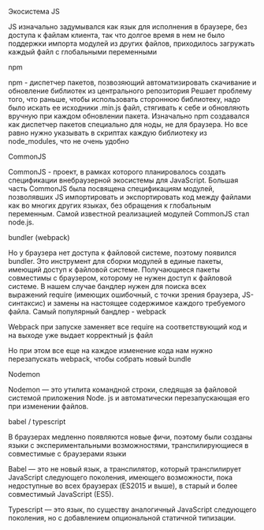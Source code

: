 Экосистема JS

JS изначально задумывался как язык для исполнения в браузере, без доступа к файлам клиента, так что долгое время в нем не было поддержки импорта модулей из других файлов, приходилось загружать каждый файл с глобальными переменными

npm

npm - диспетчер пакетов, позвозяющий автоматизировать скачивание и обновление библиотек из центрального репозитория
Решает проблему того, что раньше, чтобы использовать стороннюю библиотеку, надо было искать ее исходники .min.js файл, стягивать к себе и обновляють вручную при каждом обновлении пакета. Изначально npm создавался как диспетчер пакетов специально для ноды, не для браузера.
Но все равно нужно указывать в скриптах каждую библиотеку из node_modules, что не очень удобно

CommonJS

CommonJS - проект, в рамках которого планировалось создать спецификации внебраузерной экосистемы для JavaScript. Большая часть CommonJS была посвящена спецификациям модулей, позволявших JS импортировать и экспортировать код между файлами как во многих других языках, без обращения к глобальным переменным. Самой известной реализацией модулей CommonJS стал node.js.

bundler (webpack)

Но у браузера нет доступа к файловой системе, поэтому появился bundler. Это инструмент для сборки модулей в единые пакеты, имеющий доступ к файловой системе. Получающиеся пакеты совместимы с браузером, которому не нужен доступ к файловой системе. В нашем случае бандлер нужен для поиска всех выражений require (имеющих ошибочный, с точки зрения браузера, JS-синтаксис) и замены на настоящее содержимое каждого требуемого файла. Самый популярный бандлер - webpack

Webpack при запуске заменяет все require на соответствующий код и на выходе уже выдает корректный js файл

Но при этом все еще на каждое изменение кода нам нужно перезапускать webpack, чтобы собрать новый bundle

Nodemon

Nodemon — это утилита командной строки, следящая за файловой системой приложения Node. js и автоматически перезапускающая его при изменении файлов.

babel / typescript

В браузерах медленно появляются новые фичи, поэтому были созданы языки с экспериментальными возможностями, транспилирующиеся в совместимые с браузерами языки

Babel — это не новый язык, а транспилятор, который транспилирует JavaScript следующего поколения, имеющего возможности, пока недоступные во всех браузерах (ES2015 и выше), в старый и более совместимый JavaScript (ES5).

Typescript — это язык, по существу аналогичный JavaScript следующего поколения, но с добавлением опциональной статичной типизации.


